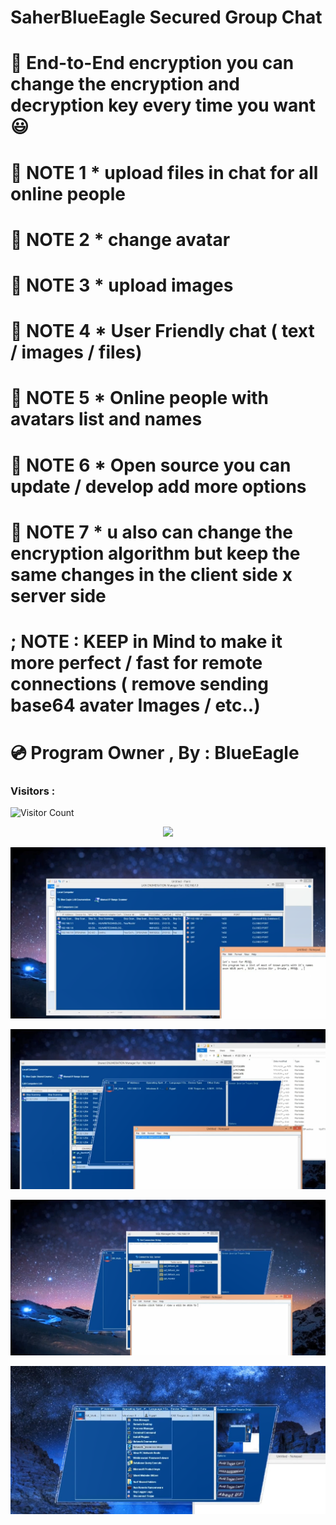 # SaherBlueEagle Secured Group Chat
# 📌  End-to-End encryption you can change the encryption and decryption key every time you want 😃 
# 📌 NOTE 1 * upload files in chat for all online people
# 📌 NOTE 2 * change avatar 
# 📌 NOTE 3 * upload images 
# 📌 NOTE 4 * User Friendly chat ( text / images / files)
# 📌 NOTE 5 * Online people with avatars list and names 
# 📌 NOTE 6 * Open source you can update / develop add more options 
# 📌 NOTE 7 * u also can change the encryption algorithm but keep the same changes in the client side x server side 
#           ; NOTE : KEEP in Mind to make it more perfect / fast for remote connections ( remove sending base64 avater Images / etc..)


# 💿 Program Owner , By : BlueEagle
### Visitors :
![Visitor Count](https://profile-counter.glitch.me/SaherBlueEagle/count.svg)


<p align="center">
<img src="https://raw.githubusercontent.com/SaherBlueEagle/Endless_RAT_UnRevealed/main/wlas.png" ><br>

</p>

<p align="center">
<img src="https://github.com/SaherBlueEagle/Endless_RAT_UnRevealed/blob/main/Screenshot_Captures/endless%20capture%20hacking%20lan.png" ><br>

</p>

<p align="center">
<img src="https://github.com/SaherBlueEagle/Endless_RAT_UnRevealed/blob/main/Screenshot_Captures/endless%20capture%20can%20access%20shared%20folders%20in%20victim%20lan.png" ><br>

</p>
<p align="center">
<img src="https://github.com/SaherBlueEagle/Endless_RAT_UnRevealed/blob/main/Screenshot_Captures/endless%20capture.png" ><br>

</p>
<p align="center">
<img src="https://github.com/SaherBlueEagle/Endless_RAT_UnRevealed/blob/main/Screenshot_Captures/endless%20capture%20options.png" ><br>

</p>

